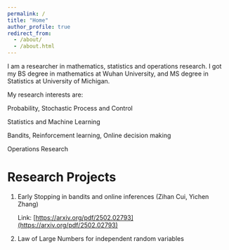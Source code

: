 ```yaml
---
permalink: /
title: "Home"
author_profile: true
redirect_from: 
  - /about/
  - /about.html
---
```


I am a researcher in mathematics, statistics and operations research. I got my BS degree in mathematics at Wuhan University, and MS degree in Statistics at University of Michigan.

My research interests are:

Probability, Stochastic Process and Control

Statistics and Machine Learning

Bandits, Reinforcement learning, Online decision making

Operations Research

Research Projects
======
1. Early Stopping in bandits and online inferences (Zihan Cui, Yichen Zhang)

   Link: [https://arxiv.org/pdf/2502.02793](https://arxiv.org/pdf/2502.02793)  
  
3. Law of Large Numbers for independent random variables

